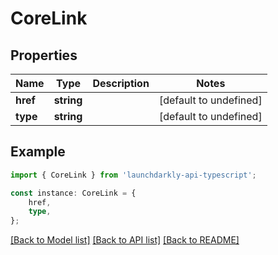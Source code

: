# CoreLink


## Properties

Name | Type | Description | Notes
------------ | ------------- | ------------- | -------------
**href** | **string** |  | [default to undefined]
**type** | **string** |  | [default to undefined]

## Example

```typescript
import { CoreLink } from 'launchdarkly-api-typescript';

const instance: CoreLink = {
    href,
    type,
};
```

[[Back to Model list]](../README.md#documentation-for-models) [[Back to API list]](../README.md#documentation-for-api-endpoints) [[Back to README]](../README.md)
